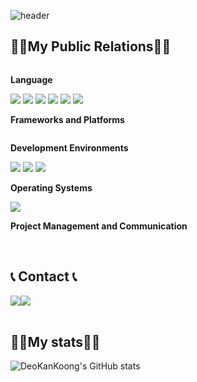 ![header](https://capsule-render.vercel.app/api?type=venom&color=81D8D0&height=250&section=header&text=Helilo!%20IamD2K&desc=DeoKanKoong&descAlign=80&descAlignY=30&fontSize=90)

## 😶‍🌫️My Public Relations😶‍🌫️ 
<div style="display:flex; flex-direction:column; align-items:flex-start;">
    <!-- Language -->
    <p><strong>Language</strong></p>
    <div>
        <img src="https://img.shields.io/badge/C-A8B9CC?style=for-the-badge&logo=C&logoColor=white"> 
        <img src="https://img.shields.io/badge/C++-00599C?style=for-the-badge&logo=Cpp&logoColor=white"> 
        <img src="https://img.shields.io/badge/C#-512BD4?style=for-the-badge&logo=C#&logoColor=white"> 
        <img src="https://img.shields.io/badge/Java-007396?style=for-the-badge&logo=Java&logoColor=white"> 
        <img src="https://img.shields.io/badge/python-3776AB?style=flat-square&logo=python&logoColor=white"> 
        <img src="https://img.shields.io/badge/Kotlin-7F52FF?style=flat-square&logo=kotlin&logoColor=white">
    </div>
    <!-- Frameworks and Platforms -->
    <p><strong>Frameworks and Platforms</strong></p>
    <div>
    </div>
    <!-- Development Environments -->
    <p><strong>Development Environments</strong></p>
    <div>
        <img src="https://img.shields.io/badge/apache tomcat-F8DC75?style=for-the-badge&logo=apachetomcat&logoColor=black">
        <img src="https://img.shields.io/badge/Amazon AWS-232F3E?style=for-the-badge&logo=amazon aws&logoColor=white"> 
        <img src="https://img.shields.io/badge/Andoid Studio-3DDC84?style=flat-square&logo=android studio&logoColor=white">
    </div>
    <!-- Operating Systems -->
    <p><strong>Operating Systems</strong></p>
    <div>
        <img src="https://img.shields.io/badge/linux-FCC624?style=for-the-badge&logo=linux&logoColor=black"> 
    </div>
    <!-- Project Management and Communication -->
    <p><strong>Project Management and Communication</strong></p>
    <div>
</div><br>
</div>

    
## 📞 Contact 📞
<div style="display:flex; flex-direction:row;">
    <a href="mailto:rla9046@gmail.com">
        <img src="https://img.shields.io/badge/Gmail-EA4335?style=for-the-badge&logo=Gmail&logoColor=white"> 
    </a>
    <a href="https://www.instagram.com/9d3_hwxx">
        <img src="https://img.shields.io/badge/Instagram-E4405F?style=for-the-badge&logo=Instagram&logoColor=white"> 
    </a>
</div><br>
</div>

## 🧑‍💻My stats🧑‍💻
![DeoKanKoong's GitHub stats](https://github-readme-stats.vercel.app/api?username=D2K&include_all_commits=true&show_icons=true&theme=cobalt)

<!--
**DeoKanKoong/DeoKanKoong** is a ✨ _special_ ✨ repository because its `README.md` (this file) appears on your GitHub profile.

Here are some ideas to get you started:

- 🔭 I’m currently working on ...
- 🌱 I’m currently learning ...
- 👯 I’m looking to collaborate on ...
- 🤔 I’m looking for help with ...
- 💬 Ask me about ...
- 📫 How to reach me: ...
- 😄 Pronouns: ...
- ⚡ Fun fact: ...
-->

